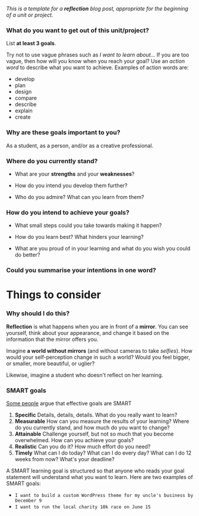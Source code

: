 _This is a template for a **reflection** blog post, appropriate for the beginning of a unit or project._


### What do you want to get out of this unit/project?

List **at least 3 goals**. 

Try not to use vague phrases such as *I want to learn about…* If you are too vague, then how will you know when you reach your goal? Use an *action word* to describe what you want to achieve. Examples of action words are:

* develop 
* plan 
* design 
* compare 
* describe 
* explain 
* create

### Why are these goals important to you?

As a student, as a person, and/or as a creative professional.

### Where do you currently stand?

* What are your **strengths** and your **weaknesses**? 

* How do you intend you develop them further? 

* Who do you admire? What can you learn from them?

### How do you intend to achieve your goals?

* What small steps could you take towards making it happen?

* How do you learn best? What hinders your learning?

* What are you proud of in your learning and what do you wish you could do better?

### Could you summarise your intentions in one word?


# Things to consider

### Why should I do this?

**Reflection** is what happens when you are in front of a **mirror**. You can see yourself, think about your appearance, and change it based on the information that the mirror offers you.

Imagine **a world without mirrors** (and without cameras to take *selfies*). How would your self-perception change in such a world? Would you feel bigger, or smaller, more beautiful, or uglier?

Likewise, imagine a student who doesn't reflect on her learning. 

### SMART goals

[Some people](http://en.wikipedia.org/wiki/SMART_criteria) argue that effective goals are SMART

1. **Specific** Details, details, details. What do you really want to learn?
2. **Measurable** How can you measure the results of your learning? Where do you currently stand, and how much do you want to change?
3. **Attainable** Challenge yourself, but not so much that you become overwhelmed. How can you achieve your goals?
4. **Realistic** Can you do it? How much effort do you need?
5. **Timely** What can I do today? What can I do every day? What can I do 12 weeks from now? What's your deadline?

A SMART learning goal is structured so that anyone who reads your goal statement will
understand what you want to learn. Here are two examples of SMART goals:

* `I want to build a custom WordPress theme for my uncle's business by December 9`
* `I want to run the local charity 10k race on June 15`
